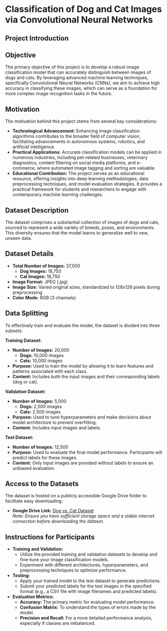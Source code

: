 # Classification of Dog and Cat Images via Convolutional Neural Networks

## Project Introduction

## Objective

The primary objective of this project is to develop a robust image classification model that can accurately distinguish between images of dogs and cats. By leveraging advanced machine learning techniques, specifically Convolutional Neural Networks (CNNs), we aim to achieve high accuracy in classifying these images, which can serve as a foundation for more complex image recognition tasks in the future.

## Motivation

The motivation behind this project stems from several key considerations:

- **Technological Advancement:** Enhancing image classification algorithms contributes to the broader field of computer vision, facilitating advancements in autonomous systems, robotics, and artificial intelligence.
- **Practical Applications:** Accurate classification models can be applied in numerous industries, including pet-related businesses, veterinary diagnostics, content filtering on social media platforms, and e-commerce, where automated image tagging and sorting are valuable.
- **Educational Contribution:** The project serves as an educational resource, offering insights into deep learning methodologies, data preprocessing techniques, and model evaluation strategies. It provides a practical framework for students and researchers to engage with contemporary machine learning challenges.

## Dataset Description

The dataset comprises a substantial collection of images of dogs and cats, sourced to represent a wide variety of breeds, poses, and environments. This diversity ensures that the model learns to generalize well to new, unseen data.

## Dataset Details

- **Total Number of Images:** 37,500
  - **Dog Images:** 18,750
  - **Cat Images:** 18,750
- **Image Format:** JPEG (.jpg)
- **Image Size:** Varied original sizes, standardized to 128x128 pixels during preprocessing
- **Color Mode:** RGB (3 channels)

## Data Splitting

To effectively train and evaluate the model, the dataset is divided into three subsets:

**Training Dataset:**

- **Number of Images:** 20,000
  - **Dogs:** 10,000 images
  - **Cats:** 10,000 images
- **Purpose:** Used to train the model by allowing it to learn features and patterns associated with each class.
- **Content:** Includes both the input images and their corresponding labels (dog or cat).

**Validation Dataset:**

- **Number of Images:** 5,000
  - **Dogs:** 2,500 images
  - **Cats:** 2,500 images
- **Purpose:** Used to tune hyperparameters and make decisions about model architecture to prevent overfitting.
- **Content:** Includes input images and labels.

**Test Dataset:**

- **Number of Images:** 12,500
- **Purpose:** Used to evaluate the final model performance. Participants will predict labels for these images.
- **Content:** Only input images are provided without labels to ensure an unbiased evaluation.

## Access to the Datasets

The dataset is hosted on a publicly accessible Google Drive folder to facilitate easy downloading:
- **Google Drive Link:** [Dog vs. Cat Dataset](https://drive.google.com/file/d/1PnSKt8yS87-a-v6NitmCfH_xg1p2YQju/view?usp=drive_link) </br>
*Note: Ensure you have sufficient storage space and a stable internet connection before downloading the dataset.*

## Instructions for Participants

- **Training and Validation:**
  - Utilize the provided training and validation datasets to develop and fine-tune your image classification models.
  - Experiment with different architectures, hyperparameters, and preprocessing techniques to optimize performance.
- **Testing:**
  - Apply your trained model to the test dataset to generate predictions.
  - Submit your predicted labels for the test images in the specified format (e.g., a CSV file with image filenames and predicted labels).
- **Evaluation Metrics:**
  - **Accuracy:** The primary metric for evaluating model performance.
  - **Confusion Matrix:** To understand the types of errors made by the model.
  - **Precision and Recall:** For a more detailed performance analysis, especially if classes are imbalanced.
